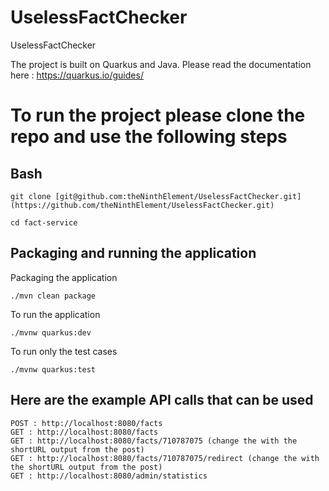 # UselessFactChecker
UselessFactChecker

The project is built on Quarkus and Java. 
Please read the documentation here : https://quarkus.io/guides/

# To run the project please clone the repo and use the following steps

## Bash
```
git clone [git@github.com:theNinthElement/UselessFactChecker.git](https://github.com/theNinthElement/UselessFactChecker.git)

cd fact-service
```

## Packaging and running the application

Packaging the application 
```
./mvn clean package
```

To run the application 
```
./mvnw quarkus:dev
```

To run only the test cases 
```
./mvnw quarkus:test
```

## Here are the example API calls that can be used 
```
POST : http://localhost:8080/facts
GET : http://localhost:8080/facts
GET : http://localhost:8080/facts/710787075 (change the with the shortURL output from the post)
GET : http://localhost:8080/facts/710787075/redirect (change the with the shortURL output from the post)
GET : http://localhost:8080/admin/statistics

```

